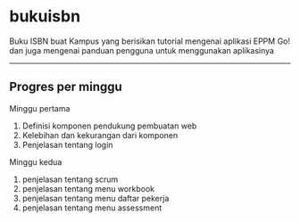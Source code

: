 # bukuisbn
Buku ISBN buat Kampus yang berisikan tutorial mengenai aplikasi EPPM Go! dan juga mengenai panduan pengguna untuk menggunakan aplikasinya

------------------------------------------------
Progres per minggu
------------------------------------------------

Minggu pertama
1. Definisi komponen pendukung pembuatan web
2. Kelebihan dan kekurangan dari komponen
3. Penjelasan tentang login

Minggu kedua
1. penjelasan tentang scrum
2. penjelasan tentang menu workbook
3. penjelasan tentang menu daftar pekerja
4. penjelasan tentang menu assessment
